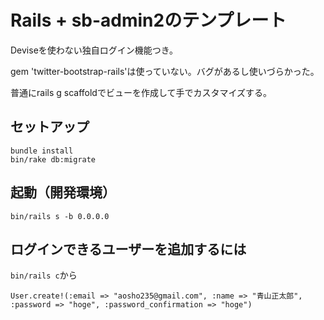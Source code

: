 # Rails + sb-admin2のテンプレート

Deviseを使わない独自ログイン機能つき。

gem 'twitter-bootstrap-rails'は使っていない。バグがあるし使いづらかった。

普通にrails g scaffoldでビューを作成して手でカスタマイズする。


## セットアップ

```
bundle install
bin/rake db:migrate
```


## 起動（開発環境）

```
bin/rails s -b 0.0.0.0
```

## ログインできるユーザーを追加するには

`bin/rails c`から

```
User.create!(:email => "aosho235@gmail.com", :name => "青山正太郎", :password => "hoge", :password_confirmation => "hoge")
```


